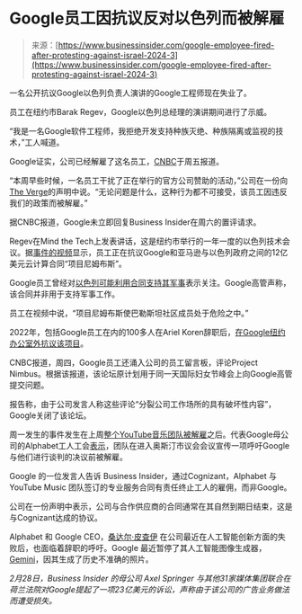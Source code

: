 <!--yml

类别：未分类

日期：2024-05-27 14:48:15

-->

# Google员工因抗议反对以色列而被解雇

> 来源：[https://www.businessinsider.com/google-employee-fired-after-protesting-against-israel-2024-3](https://www.businessinsider.com/google-employee-fired-after-protesting-against-israel-2024-3)

一名公开抗议Google以色列负责人演讲的Google工程师现在失业了。

员工在纽约市Barak Regev，Google以色列总经理的演讲期间进行了示威。

“我是一名Google软件工程师，我拒绝开发支持种族灭绝、种族隔离或监视的技术，”工人喊道。

Google证实，公司已经解雇了这名员工，[CNBC](https://www.cnbc.com/2024/03/08/google-fires-employee-who-protested-israel-tech-event-shuts-forum.html)于周五报道。

“本周早些时候，一名员工干扰了正在举行的官方公司赞助的活动，”公司在一份向[The Verge](https://www.theverge.com/2024/3/8/24094687/google-israel-project-nimbus-employee-fired)的声明中说。“无论问题是什么，这种行为都不可接受，该员工因违反我们的政策而被解雇。”

据CNBC报道，Google未立即回复Business Insider在周六的置评请求。

Regev在Mind the Tech上发表讲话，这是纽约市举行的一年一度的以色列技术会议。据[事件的视频](https://www.tiktok.com/t/ZTL8DPKVS/)显示，员工正在抗议Google和亚马逊与以色列政府之间的12亿美元云计算合同“项目尼姆布斯”。

Google员工曾经对[以色列可能利用合同支持其军事](https://www.businessinsider.com/project-nimbus-google-sundar-pichai-2022-9)表示关注。Google高管声称，该合同并非用于支持军事工作。

员工在视频中说，“项目尼姆布斯使巴勒斯坦社区成员处于危险之中。”

2022年，包括Google员工在内的100多人在Ariel Koren辞职后，[在Google纽约办公室外抗议该项目](https://www.businessinsider.com/hundreds-gathered-demanding-google-and-amazon-drop-12-billion-contract-for-israels-military-2022-9)。

CNBC报道，周四，Google员工还涌入公司的员工留言板，评论Project Nimbus。根据该报道，该论坛原计划用于同一天国际妇女节峰会上向Google高管提交问题。

报告称，由于公司发言人称这些评论“分裂公司工作场所的具有破坏性内容”，Google关闭了该论坛。

周一发生的事件发生在上周[整个YouTube音乐团队被解雇](https://www.businessinsider.com/youtube-music-layoffs-google-alphabet-workers-union-2024-3)之后。代表Google母公司的Alphabet工人工会[表示](https://twitter.com/alphabetworkers/status/1763330389446156738?s=46&t=Nui0UmVGijsDXT2qSHv1rQ)，团队在进入奥斯汀市议会会议宣传一项呼吁Google与他们进行谈判的决议前被解雇。

Google 的一位发言人告诉 Business Insider，通过Cognizant，Alphabet 与 YouTube Music 团队签订的专业服务合同有责任终止工人的雇佣，而非Google。

公司在一份声明中表示，公司与合作供应商的合同通常在其自然到期日结束，这是与Cognizant达成的协议。

Alphabet 和 Google CEO，[桑达尔·皮查伊](https://www.businessinsider.com/calls-for-google-ceo-sundar-pichai-alphabet-step-down-ai-2024-3) 在公司最近在人工智能创新方面的失败后，也面临着辞职的呼吁。Google 最近暂停了其人工智能图像生成器，[Gemini](https://www.businessinsider.com/google-gemini-ai-chatbot-woke-bias-controversy-raises-question-2024-2)，因其生成了历史不准确的照片。

*2月28日，Business Insider 的母公司 Axel Springer 与其他31家媒体集团联合在荷兰法院对Google提起了一项23亿美元的诉讼，声称由于该公司的广告业务做法而遭受损失。*
